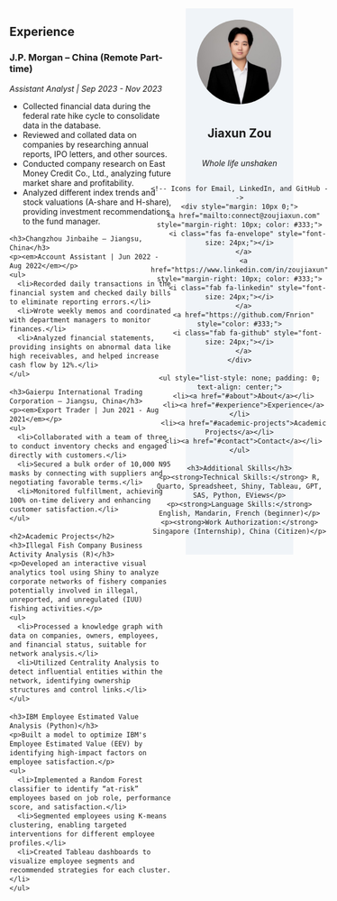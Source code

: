 <style>
  h1 {
    display: Zou Jiaxun (邹佳迅);
  }
</style>

<!-- Include Font Awesome for icons -->
<link rel="stylesheet" href="https://cdnjs.cloudflare.com/ajax/libs/font-awesome/6.0.0-beta3/css/all.min.css">

<div style="display: flex; align-items: flex-start;">

  <!-- Main Content Section -->
  <div style="width: 70%; padding-right: 20px;">
    <h2>Experience</h2>
    <h3>J.P. Morgan – China (Remote Part-time)</h3>
    <p><em>Assistant Analyst | Sep 2023 - Nov 2023</em></p>
    <ul>
      <li>Collected financial data during the federal rate hike cycle to consolidate data in the database.</li>
      <li>Reviewed and collated data on companies by researching annual reports, IPO letters, and other sources.</li>
      <li>Conducted company research on East Money Credit Co., Ltd., analyzing future market share and profitability.</li>
      <li>Analyzed different index trends and stock valuations (A-share and H-share), providing investment recommendations to the fund manager.</li>
    </ul>

    <h3>Changzhou Jinbaihe – Jiangsu, China</h3>
    <p><em>Account Assistant | Jun 2022 - Aug 2022</em></p>
    <ul>
      <li>Recorded daily transactions in the financial system and checked daily bills to eliminate reporting errors.</li>
      <li>Wrote weekly memos and coordinated with department managers to monitor finances.</li>
      <li>Analyzed financial statements, providing insights on abnormal data like high receivables, and helped increase cash flow by 12%.</li>
    </ul>

    <h3>Gaierpu International Trading Corporation – Jiangsu, China</h3>
    <p><em>Export Trader | Jun 2021 - Aug 2021</em></p>
    <ul>
      <li>Collaborated with a team of three to conduct inventory checks and engaged directly with customers.</li>
      <li>Secured a bulk order of 10,000 N95 masks by connecting with suppliers and negotiating favorable terms.</li>
      <li>Monitored fulfillment, achieving 100% on-time delivery and enhancing customer satisfaction.</li>
    </ul>

    <h2>Academic Projects</h2>
    <h3>Illegal Fish Company Business Activity Analysis (R)</h3>
    <p>Developed an interactive visual analytics tool using Shiny to analyze corporate networks of fishery companies potentially involved in illegal, unreported, and unregulated (IUU) fishing activities.</p>
    <ul>
      <li>Processed a knowledge graph with data on companies, owners, employees, and financial status, suitable for network analysis.</li>
      <li>Utilized Centrality Analysis to detect influential entities within the network, identifying ownership structures and control links.</li>
    </ul>

    <h3>IBM Employee Estimated Value Analysis (Python)</h3>
    <p>Built a model to optimize IBM's Employee Estimated Value (EEV) by identifying high-impact factors on employee satisfaction.</p>
    <ul>
      <li>Implemented a Random Forest classifier to identify “at-risk” employees based on job role, performance score, and satisfaction.</li>
      <li>Segmented employees using K-means clustering, enabling targeted interventions for different employee profiles.</li>
      <li>Created Tableau dashboards to visualize employee segments and recommended strategies for each cluster.</li>
    </ul>
  </div>

  <!-- Sidebar Section with Centered Content and Icons -->
  <div style="width: 30%; background-color: #f0f4f8; padding: 20px; text-align: center; display: flex; flex-direction: column; align-items: center;">
    <img src="profile.jpg" width="150px" alt="Profile Picture" style="border-radius: 50%; margin-bottom: 10px;">
    <h2>Jiaxun Zou</h2>
    <p><em>Whole life unshaken</em></p>

    <!-- Icons for Email, LinkedIn, and GitHub -->
    <div style="margin: 10px 0;">
      <a href="mailto:connect@zoujiaxun.com" style="margin-right: 10px; color: #333;">
        <i class="fas fa-envelope" style="font-size: 24px;"></i>
      </a>
      <a href="https://www.linkedin.com/in/zoujiaxun" style="margin-right: 10px; color: #333;">
        <i class="fab fa-linkedin" style="font-size: 24px;"></i>
      </a>
      <a href="https://github.com/Fnrion" style="color: #333;">
        <i class="fab fa-github" style="font-size: 24px;"></i>
      </a>
    </div>

    <ul style="list-style: none; padding: 0; text-align: center;">
      <li><a href="#about">About</a></li>
      <li><a href="#experience">Experience</a></li>
      <li><a href="#academic-projects">Academic Projects</a></li>
      <li><a href="#contact">Contact</a></li>
    </ul>

    <h3>Additional Skills</h3>
    <p><strong>Technical Skills:</strong> R, Quarto, Spreadsheet, Shiny, Tableau, GPT, SAS, Python, EViews</p>
    <p><strong>Language Skills:</strong> English, Mandarin, French (beginner)</p>
    <p><strong>Work Authorization:</strong> Singapore (Internship), China (Citizen)</p>
  </div>
</div>